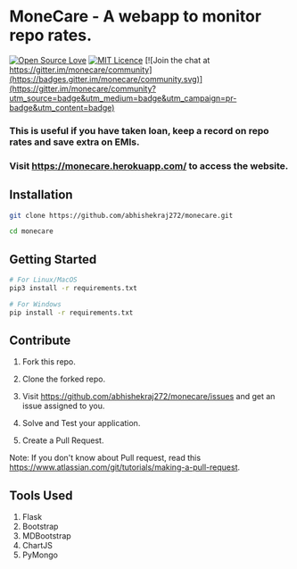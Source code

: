 # MoneCare - A webapp to monitor repo rates.
[![Open Source Love](https://firstcontributions.github.io/open-source-badges/badges/open-source-v1/open-source.svg)](https://github.com/firstcontributions/open-source-badges)  [![MIT Licence](https://badges.frapsoft.com/os/mit/mit.svg?v=103)](https://opensource.org/licenses/mit-license.php)  [![Join the chat at https://gitter.im/monecare/community](https://badges.gitter.im/monecare/community.svg)](https://gitter.im/monecare/community?utm_source=badge&utm_medium=badge&utm_campaign=pr-badge&utm_content=badge)

### This is useful if you have taken loan, keep a record on repo rates and save extra on EMIs.

###  Visit https://monecare.herokuapp.com/ to access the website.

## Installation
```bash
git clone https://github.com/abhishekraj272/monecare.git

cd monecare
```

## Getting Started

```bash
# For Linux/MacOS
pip3 install -r requirements.txt

# For Windows
pip install -r requirements.txt
```


## Contribute

1. Fork this repo.

2. Clone the forked repo.

2. Visit https://github.com/abhishekraj272/monecare/issues and get an issue assigned to you.

3. Solve and Test your application.

4. Create a Pull Request.

Note: If you don't know about Pull request, read this https://www.atlassian.com/git/tutorials/making-a-pull-request.


## Tools Used

1. Flask
2. Bootstrap
3. MDBootstrap
4. ChartJS
5. PyMongo
